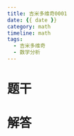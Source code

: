 ```yaml
---
title: 吉米多维奇0001
date: {{ date }}
category: math
timeline: math
tags:
  - 吉米多维奇
  - 数学分析
---
```


# 题干


# 解答



